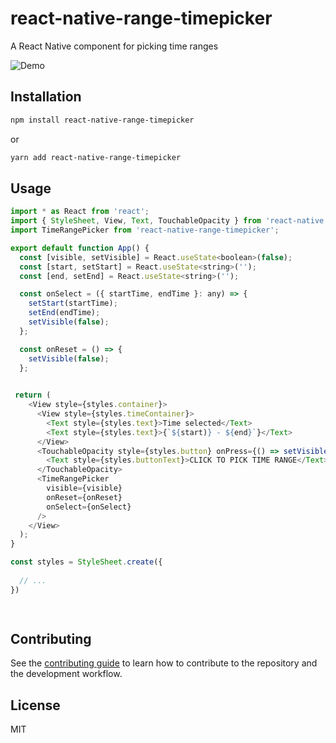 # react-native-range-timepicker

A React Native component for picking time ranges

![Demo](https://j.gifs.com/k2OnWE.gif)

## Installation

```sh
npm install react-native-range-timepicker
```
or 

```sh
yarn add react-native-range-timepicker
```

## Usage

```js
import * as React from 'react';
import { StyleSheet, View, Text, TouchableOpacity } from 'react-native';
import TimeRangePicker from 'react-native-range-timepicker';

export default function App() {
  const [visible, setVisible] = React.useState<boolean>(false);
  const [start, setStart] = React.useState<string>('');
  const [end, setEnd] = React.useState<string>('');

  const onSelect = ({ startTime, endTime }: any) => {
    setStart(startTime);
    setEnd(endTime);
    setVisible(false);
  };

  const onReset = () => {
    setVisible(false);
  };

 
 return (
    <View style={styles.container}>
      <View style={styles.timeContainer}>
        <Text style={styles.text}>Time selected</Text>
        <Text style={styles.text}>{`${start)} - ${end}`}</Text>
      </View>
      <TouchableOpacity style={styles.button} onPress={() => setVisible(true)}>
        <Text style={styles.buttonText}>CLICK TO PICK TIME RANGE</Text>
      </TouchableOpacity>
      <TimeRangePicker
        visible={visible}
        onReset={onReset}
        onSelect={onSelect}
      />
    </View>
  );
}

const styles = StyleSheet.create({
  
  // ...
})

   
```

## Contributing

See the [contributing guide](CONTRIBUTING.md) to learn how to contribute to the repository and the development workflow.

## License

MIT
